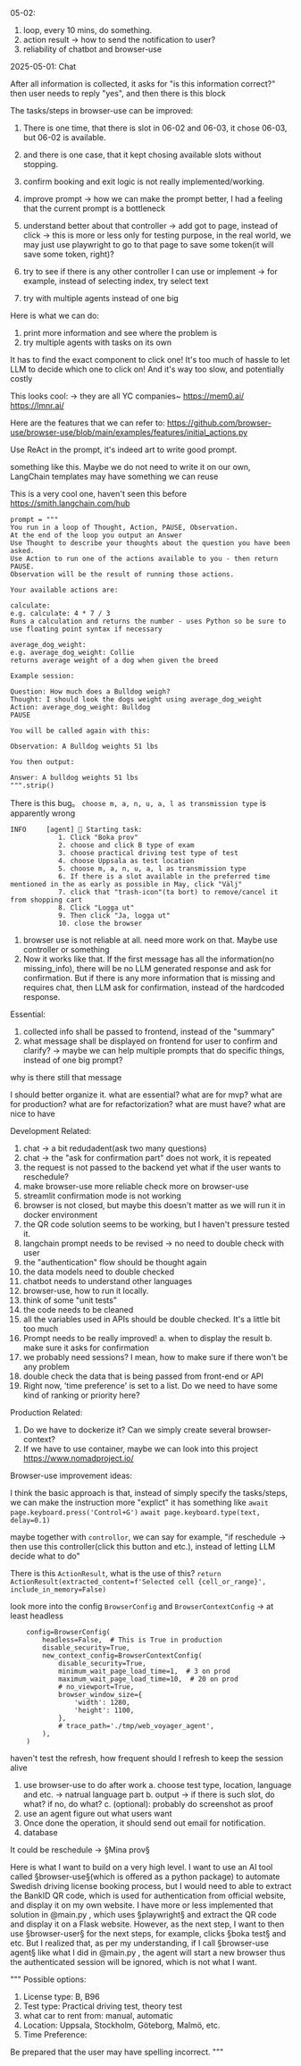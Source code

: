 05-02:
1. loop, every 10 mins, do something.
2. action result -> how to send the notification to user?
3. reliability of chatbot and browser-use











2025-05-01:
Chat

After all information is collected, it asks for "is this information correct?"
then user needs to reply "yes", and then there is this block 











The tasks/steps in browser-use can be improved:
1. There is one time, that there is slot in 06-02 and 06-03, it chose 06-03, but 06-02 is available.
2. and there is one case, that it kept chosing available slots without stopping.
3. confirm booking and exit logic is not really implemented/working.






1. improve prompt -> how we can make the prompt better, I had a feeling that the current prompt is a bottleneck
2. understand better about that controller -> add got to page, instead of click -> this is more or less only for testing purpose, in the real world, we may just use playwright to go to that page to save some token(it will save some token, right)?
3. try to see if there is any other controller I can use or implement -> for example, instead of selecting index, try select text
4. try with multiple agents instead of one big



Here is what we can do: 
1. print more information and see where the problem is
2. try multiple agents with tasks on its own


It has to find the exact component to click one!
It's too much of hassle to let LLM to decide which one to click on! And it's way too slow, and potentially costly    





This looks cool: -> they are all YC companies~ 
https://mem0.ai/
https://lmnr.ai/



Here are the features that we can refer to:
https://github.com/browser-use/browser-use/blob/main/examples/features/initial_actions.py





Use ReAct in the prompt, it's indeed art to write good prompt.

something like this. Maybe we do not need to write it on our own, LangChain templates may have something we can reuse


This is a very cool one, haven't seen this before
https://smith.langchain.com/hub

```
prompt = """
You run in a loop of Thought, Action, PAUSE, Observation.
At the end of the loop you output an Answer
Use Thought to describe your thoughts about the question you have been asked.
Use Action to run one of the actions available to you - then return PAUSE.
Observation will be the result of running those actions.

Your available actions are:

calculate:
e.g. calculate: 4 * 7 / 3
Runs a calculation and returns the number - uses Python so be sure to use floating point syntax if necessary

average_dog_weight:
e.g. average_dog_weight: Collie
returns average weight of a dog when given the breed

Example session:

Question: How much does a Bulldog weigh?
Thought: I should look the dogs weight using average_dog_weight
Action: average_dog_weight: Bulldog
PAUSE

You will be called again with this:

Observation: A Bulldog weights 51 lbs

You then output:

Answer: A bulldog weights 51 lbs
""".strip()
```




There is this bug。  `choose m, a, n, u, a, l as transmission type` is apparently wrong
```
INFO     [agent] 🚀 Starting task: 
            1. Click "Boka prov"
            2. choose and click B type of exam
            3. choose practical driving test type of test
            4. choose Uppsala as test location
            5. choose m, a, n, u, a, l as transmission type
            6. If there is a slot available in the preferred time mentioned in the as early as possible in May, click "Välj"
            7. click that "trash-icon"(ta bort) to remove/cancel it from shopping cart
            8. Click "Logga ut"
            9. Then click "Ja, logga ut"
            10. close the browser
```

1. browser use is not reliable at all. need more work on that. Maybe use controller or something
2. Now it works like that. If the first message has all the information(no missing_info), there will be no LLM generated response and ask for confirmation. But if there is any more information that is missing and requires chat, then LLM ask for confirmation, instead of the hardcoded response.




Essential:




1. collected info shall be passed to frontend, instead of the "summary"
2. what message shall be displayed on frontend for user to confirm and clarify? -> maybe we can help multiple prompts that do specific things, instead of one big prompt?

why is there still that message



I should better organize it.
what are essential? what are for mvp? what are for production? what are for refactorization? what are must have? what are nice to have





Development Related:
1. chat -> a bit redudadent(ask two many questions)
2. chat -> the "ask for confirmation part" does not work, it is repeated
3. the request is not passed to the backend yet
    what if the user wants to reschedule?
4. make browser-use more reliable
    check more on browser-use
5. streamlit confirmation mode is not working
6. browser is not closed, but maybe this doesn't matter as we will run it in docker environment
7. the QR code solution seems to be working, but I haven't pressure tested it.
8. langchain prompt needs to be revised -> no need to double check with user
9. the "authentication" flow should be thought again
10. the data models need to double checked
11. chatbot needs to understand other languages
12. browser-use, how to run it locally.
13. think of some "unit tests"
14. the code needs to be cleaned
15. all the variables used in APIs should be double checked. It's a little bit too much
16. Prompt needs to be really improved!
	a. when to display the result
	b. make sure it asks for confirmation
17. we probably need sessions? I mean, how to make sure if there won't be any problem 
18. double check the data that is being passed from front-end or API
19. Right now, 'time preference' is set to a list. Do we need to have some kind of ranking or priority here?




Production Related:
1. Do we have to dockerize it? Can we simply create several browser-context?
2. If we have to use container, maybe we can look into this project https://www.nomadproject.io/



Browser-use improvement ideas:

I think the basic approach is that, instead of simply specify the tasks/steps, we can make the instruction more "explict"
it has something like 
`await page.keyboard.press('Control+G')`
`await page.keyboard.type(text, delay=0.1)`

maybe together with `controllor`, we can say for example, "if reschedule -> then use this controller(click this button and etc.), instead of letting LLM decide what to do"


There is this `ActionResult`, what is the use of this? 
`return ActionResult(extracted_content=f'Selected cell {cell_or_range}', include_in_memory=False)`



look more into the config `BrowserConfig` and `BrowserContextConfig` -> at least headless
```
	config=BrowserConfig(
		headless=False,  # This is True in production
		disable_security=True,
		new_context_config=BrowserContextConfig(
			disable_security=True,
			minimum_wait_page_load_time=1,  # 3 on prod
			maximum_wait_page_load_time=10,  # 20 on prod
			# no_viewport=True,
			browser_window_size={
				'width': 1280,
				'height': 1100,
			},
			# trace_path='./tmp/web_voyager_agent',
		),
	)
```


















haven't test the refresh, how frequent should I refresh to keep the session alive


1. use browser-use to do after work
    a. choose test type, location, language and etc. -> natrual language part
    b. output -> if there is such slot, do what? if no, do what?
    c. (optional): probably do screenshot as proof 
2. use an agent figure out what users want
3. Once done the operation, it should send out email for notification.
4. database


It could be reschedule -> §Mina prov§


Here is what I want to build on a very high level.
I want to use an AI tool called §browser-use§(which is offered as a python package) to automate Swedish driving license booking process, but I would need to able to extract the BankID QR code, which is used for authentication from official website, and display it on my own website. I have more or less implemented that solution in @main.py , which uses §playwright§ and extract the QR code and display it on a Flask website. However, as the next step, I want to then use §browser-user§ for the next steps, for example, clicks §boka test§ and etc. But I realized that, as per my understanding, if I call §browser-use agent§ like what I did in @main.py , the agent will start a new browser thus the authenticated session will be ignored, which is not what I want.



"""
Possible options:
1. License type: B, B96
2. Test type: Practical driving test, theory test
3. what car to rent from:  manual, automatic
4. Location: Uppsala, Stockholm, Göteborg, Malmö, etc.
5. Time Preference:

Be prepared that the user may have spelling incorrect.
"""







